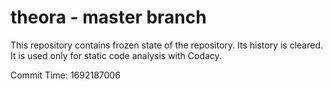 # theora - master branch

This repository contains frozen state of the repository.
Its history is cleared. It is used only for static code
analysis with Codacy.

Commit Time: 1692187006